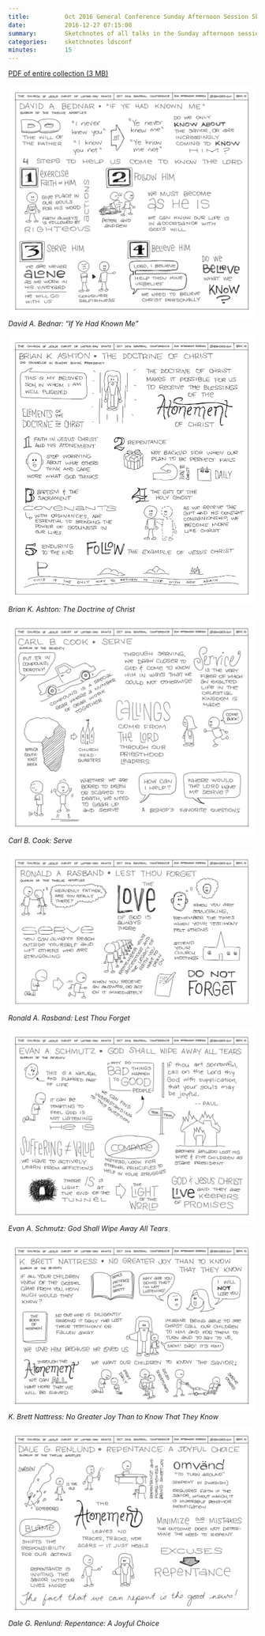 ```yaml
---
title:          Oct 2016 General Conference Sunday Afternoon Session Sketchnotes
date:           2016-12-27 07:15:00
summary:        Sketchnotes of all talks in the Sunday afternoon session from Oct 2016 LDS General Conference
categories:     sketchnotes ldsconf
minutes:        15
---
```


[PDF of entire collection (3 MB)](/images/sketchnotes/general-conference-oct-2016/oct-2016-general-conference-06-sun-afternoon-sketchnotes.pdf)

![General Conference 31](/images/sketchnotes/general-conference-oct-2016/oct-2016-general-conference-sketchnote-31.jpg)
_David A. Bednar: “If Ye Had Known Me”_

![General Conference 32](/images/sketchnotes/general-conference-oct-2016/oct-2016-general-conference-sketchnote-32.jpg)
_Brian K. Ashton: The Doctrine of Christ_

![General Conference 33](/images/sketchnotes/general-conference-oct-2016/oct-2016-general-conference-sketchnote-33.jpg)
_Carl B. Cook: Serve_

![General Conference 34](/images/sketchnotes/general-conference-oct-2016/oct-2016-general-conference-sketchnote-34.jpg)
_Ronald A. Rasband: Lest Thou Forget_

![General Conference 35](/images/sketchnotes/general-conference-oct-2016/oct-2016-general-conference-sketchnote-35.jpg)
_Evan A. Schmutz: God Shall Wipe Away All Tears_

![General Conference 36](/images/sketchnotes/general-conference-oct-2016/oct-2016-general-conference-sketchnote-36.jpg)
_K. Brett Nattress: No Greater Joy Than to Know That They Know_

![General Conference 37](/images/sketchnotes/general-conference-oct-2016/oct-2016-general-conference-sketchnote-37.jpg)
_Dale G. Renlund: Repentance: A Joyful Choice_
